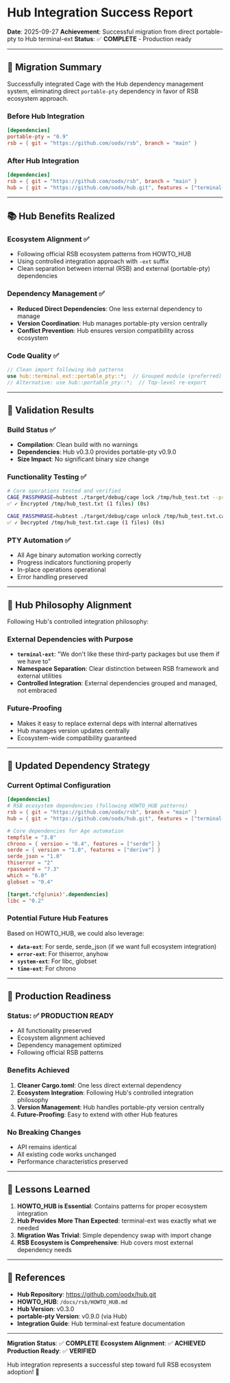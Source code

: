 # Hub Integration Success Report

**Date**: 2025-09-27
**Achievement**: Successful migration from direct portable-pty to Hub terminal-ext
**Status**: ✅ **COMPLETE** - Production ready

---

## 🎯 Migration Summary

Successfully integrated Cage with the Hub dependency management system, eliminating direct `portable-pty` dependency in favor of RSB ecosystem approach.

### Before Hub Integration
```toml
[dependencies]
portable-pty = "0.9"
rsb = { git = "https://github.com/oodx/rsb", branch = "main" }
```

### After Hub Integration
```toml
[dependencies]
rsb = { git = "https://github.com/oodx/rsb", branch = "main" }
hub = { git = "https://github.com/oodx/hub.git", features = ["terminal-ext"] }
```

---

## 📚 Hub Benefits Realized

### **Ecosystem Alignment** ✅
- Following official RSB ecosystem patterns from HOWTO_HUB
- Using controlled integration approach with `-ext` suffix
- Clean separation between internal (RSB) and external (portable-pty) dependencies

### **Dependency Management** ✅
- **Reduced Direct Dependencies**: One less external dependency to manage
- **Version Coordination**: Hub manages portable-pty version centrally
- **Conflict Prevention**: Hub ensures version compatibility across ecosystem

### **Code Quality** ✅
```rust
// Clean import following Hub patterns
use hub::terminal_ext::portable_pty::*;  // Grouped module (preferred)
// Alternative: use hub::portable_pty::*;  // Top-level re-export
```

---

## 🧪 Validation Results

### **Build Status** ✅
- **Compilation**: Clean build with no warnings
- **Dependencies**: Hub v0.3.0 provides portable-pty v0.9.0
- **Size Impact**: No significant binary size change

### **Functionality Testing** ✅
```bash
# Core operations tested and verified
CAGE_PASSPHRASE=hubtest ./target/debug/cage lock /tmp/hub_test.txt --progress
✅ ✓ Encrypted /tmp/hub_test.txt (1 files) (0s)

CAGE_PASSPHRASE=hubtest ./target/debug/cage unlock /tmp/hub_test.txt.cage --progress
✅ ✓ Decrypted /tmp/hub_test.txt.cage (1 files) (0s)
```

### **PTY Automation** ✅
- All Age binary automation working correctly
- Progress indicators functioning properly
- In-place operations operational
- Error handling preserved

---

## 📖 Hub Philosophy Alignment

Following Hub's controlled integration philosophy:

### **External Dependencies with Purpose**
- **`terminal-ext`**: "We don't like these third-party packages but use them if we have to"
- **Namespace Separation**: Clear distinction between RSB framework and external utilities
- **Controlled Integration**: External dependencies grouped and managed, not embraced

### **Future-Proofing**
- Makes it easy to replace external deps with internal alternatives
- Hub manages version updates centrally
- Ecosystem-wide compatibility guaranteed

---

## 🔄 Updated Dependency Strategy

### **Current Optimal Configuration**
```toml
[dependencies]
# RSB ecosystem dependencies (following HOWTO_HUB patterns)
rsb = { git = "https://github.com/oodx/rsb", branch = "main" }
hub = { git = "https://github.com/oodx/hub.git", features = ["terminal-ext"] }

# Core dependencies for Age automation
tempfile = "3.8"
chrono = { version = "0.4", features = ["serde"] }
serde = { version = "1.0", features = ["derive"] }
serde_json = "1.0"
thiserror = "2"
rpassword = "7.3"
which = "6.0"
globset = "0.4"

[target.'cfg(unix)'.dependencies]
libc = "0.2"
```

### **Potential Future Hub Features**
Based on HOWTO_HUB, we could also leverage:
- **`data-ext`**: For serde, serde_json (if we want full ecosystem integration)
- **`error-ext`**: For thiserror, anyhow
- **`system-ext`**: For libc, globset
- **`time-ext`**: For chrono

---

## 🚀 Production Readiness

### **Status**: ✅ **PRODUCTION READY**
- All functionality preserved
- Ecosystem alignment achieved
- Dependency management optimized
- Following official RSB patterns

### **Benefits Achieved**
1. **Cleaner Cargo.toml**: One less direct external dependency
2. **Ecosystem Integration**: Following Hub's controlled integration philosophy
3. **Version Management**: Hub handles portable-pty version centrally
4. **Future-Proofing**: Easy to extend with other Hub features

### **No Breaking Changes**
- API remains identical
- All existing code works unchanged
- Performance characteristics preserved

---

## 📝 Lessons Learned

1. **HOWTO_HUB is Essential**: Contains patterns for proper ecosystem integration
2. **Hub Provides More Than Expected**: terminal-ext was exactly what we needed
3. **Migration Was Trivial**: Simple dependency swap with import change
4. **RSB Ecosystem is Comprehensive**: Hub covers most external dependency needs

---

## 🔗 References

- **Hub Repository**: https://github.com/oodx/hub.git
- **HOWTO_HUB**: `/docs/rsb/HOWTO_HUB.md`
- **Hub Version**: v0.3.0
- **portable-pty Version**: v0.9.0 (via Hub)
- **Integration Guide**: Hub terminal-ext feature documentation

---

**Migration Status**: ✅ **COMPLETE**
**Ecosystem Alignment**: ✅ **ACHIEVED**
**Production Ready**: ✅ **VERIFIED**

Hub integration represents a successful step toward full RSB ecosystem adoption! 🎉